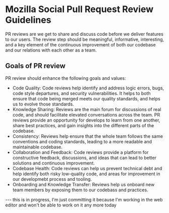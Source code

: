 # Mozilla Social Pull Request Review Guidelines

PR reviews are we get to share and discuss code before we deliver features to our users. The review step should be meaningful, informative, interesting, and a key element of the continuous improvement of both our codebase and our relations with each other as a team.

## Goals of PR review

PR review should enhance the following goals and values:

- Code Quality: Code reviews help identify and address logic errors, bugs, code style departures, and security vulnerabilities. It helps to both ensure that code being merged meets our quality standards, and helps us to evolve those standards.
- Knowledge Sharing: Reviews are the main forum for discussions of real code, and should facilitate elevated conversations across the team. PR reviews provide an opportunity for develops to learn from one another, share best practices, and gain insights into the different parts of the codebase. 
- Consistency: Reviews help ensure that the whole team follows the same conventions and coding standards, leading to a more readable and maintainable codebase.
- Collaboration and Feedback: Code reviews provide a platform for constructive feedback, discussions, and ideas that can lead to better solutions and continuous improvement.
- Codebase Health: Code reviews can help us prevent technical debt and help identify both risky low-quality code, and areas for improvement in our developmebt process and tooling.
- Onboarding and Knowledge Transfer: Reviews help us onboard new team members by exposing them to our codebass and practices.



--- this is in progress, I'm just committing it because I'm working in the web editor and won't be able to work on it any more today
